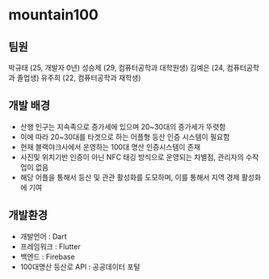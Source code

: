 # mountain100
## 팀원
박규태 (25, 개발자 0년)
성승제 (29, 컴퓨터공학과 대학원생)
김예은 (24, 컴퓨터공학과 졸업생)
유주희 (22, 컴퓨터공학과 재학생)

## 개발 배경
* 산행 인구는 지속족으로 증가세에 있으며 20~30대의 증가세가 뚜렷함
* 이에 따라 20~30대를 타겟으로 하는 어플형 등산 인증 시스템이 필요함
* 현재 블랙야크사에서 운영하는 100대 명산 인증시스템이 존재
* 사진및 위치기반 인증이 아닌 NFC 태깅 방식으로 운영되는 차별점, 관리자의 수작업이 없음
* 해당 어플을 통해서 등산 및 관관 활성화를 도모하며, 이를 통해서 지역 경제 활성화에 기여

## 개발환경
- 개발언어 : Dart
- 프레임워크 : Flutter
- 백엔드 : Firebase
- 100대명산 등산로 API : 공공데이터 포털
